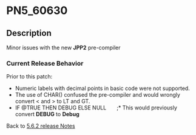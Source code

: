 # PN5_60630

<PageHeader />

## Description

Minor issues with the new **JPP2** pre-compiler

### Current Release Behavior

Prior to this patch:

- Numeric labels with decimal points in basic code were not supported.
- The use of CHAR() confused the pre-compiler and would wrongly convert &lt; and &gt; to LT and GT.
- IF @TRUE THEN DEBUG ELSE NULL       ;\* This would previously convert **DEBUG** to **Debug**

Back to [5.6.2 release Notes](./../README.md)

  
<PageFooter />
